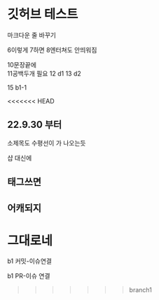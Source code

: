 # 깃허브 테스트


마크다운 줄 바꾸기

6이렇게
7하면
8엔터쳐도 안띄워짐

10문장끝에  
11공백두개 필요
12 d1
13 d2

15 b1-1

<<<<<<< HEAD
## 22.9.30 부터
소제목도 수평선이 가 나오는듯


샵 대신에
<h2>태그쓰면<h2/> 
어캐되지

  그대로네
=======
b1 커밋-이슈연결

b1 PR-이슈 연결
>>>>>>> branch1
